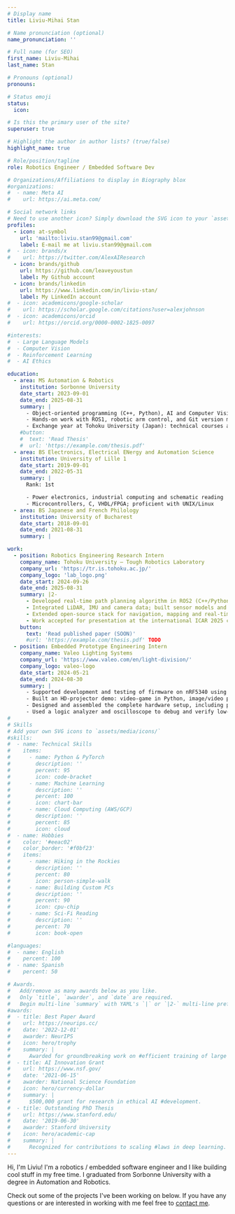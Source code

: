 ```yaml
---
# Display name
title: Liviu-Mihai Stan

# Name pronunciation (optional)
name_pronunciation: ''

# Full name (for SEO)
first_name: Liviu-Mihai
last_name: Stan

# Pronouns (optional)
pronouns: 

# Status emoji
status:
  icon:

# Is this the primary user of the site?
superuser: true

# Highlight the author in author lists? (true/false)
highlight_name: true

# Role/position/tagline
role: Robotics Engineer / Embedded Software Dev

# Organizations/Affiliations to display in Biography blox
#organizations:
#  - name: Meta AI
#    url: https://ai.meta.com/

# Social network links
# Need to use another icon? Simply download the SVG icon to your `assets/media/icons/` folder.
profiles:
  - icon: at-symbol
    url: 'mailto:liviu.stan99@gmail.com'
    label: E-mail me at liviu.stan99@gmail.com
#  - icon: brands/x
#    url: https://twitter.com/AlexAIResearch
  - icon: brands/github
    url: https://github.com/leaveyoustun
    label: My Github account
  - icon: brands/linkedin
    url: https://www.linkedin.com/in/liviu-stan/
    label: My LinkedIn account
#  - icon: academicons/google-scholar
#    url: https://scholar.google.com/citations?user=alexjohnson
#  - icon: academicons/orcid
#    url: https://orcid.org/0000-0002-1825-0097

#interests:
#  - Large Language Models
#  - Computer Vision
#  - Reinforcement Learning
#  - AI Ethics

education:
  - area: MS Automation & Robotics
    institution: Sorbonne University
    date_start: 2023-09-01
    date_end: 2025-08-31
    summary: |
      - Object-oriented programming (C++, Python), AI and Computer Vision
      - Hands-on work with ROS1, robotic arm control, and Git version management
      - Exchange year at Tohoku University (Japan): technical courses and robotics research
    #button:
    #  text: 'Read Thesis'
    #  url: 'https://example.com/thesis.pdf'
  - area: BS Electronics, Electrical ENergy and Automation Science
    institution: University of Lille 1
    date_start: 2019-09-01
    date_end: 2022-05-31
    summary: |
      Rank: 1st

      - Power electronics, industrial computing and schematic reading
      - Microcontrollers, C, VHDL/FPGA; proficient with UNIX/Linux
  - area: BS Japanese and French Philology
    institution: University of Bucharest
    date_start: 2018-09-01
    date_end: 2021-08-31
    summary: |

work:
  - position: Robotics Engineering Research Intern
    company_name: Tohoku University – Tough Robotics Laboratory
    company_url: 'https://tr.is.tohoku.ac.jp/'
    company_logo: 'lab_logo.png'
    date_start: 2024-09-26
    date_end: 2025-08-31
    summary: |2-
      - Developed real-time path planning algorithm in ROS2 (C++/Python) for environments with movable obstacles
      - Integrated LiDAR, IMU and camera data; built sensor models and tested on both hardware and in simulation
      - Extended open-source stack for navigation, mapping and real-time detection, using Git and Docker
      - Work accepted for presentation at the international ICAR 2025 conference; implementation to be released open-source
    button:
      text: 'Read published paper (SOON)'
      #url: 'https://example.com/thesis.pdf' TODO
  - position: Embedded Prototype Engineering Intern
    company_name: Valeo Lighting Systems
    company_url: 'https://www.valeo.com/en/light-division/'
    company_logo: valeo-logo
    date_start: 2024-05-21
    date_end: 2024-08-30
    summary: |
      - Supported development and testing of firmware on nRF5340 using Zephyr RTOS with SPI/UART/CAN interfaces
      - Built an HD-projector demo: video-game in Python, image/video projection in C++ and mobile app in Flutter
      - Designed and assembled the complete hardware setup, including power, PCB connections and inter-module wiring
      - Used a logic analyzer and oscilloscope to debug and verify low-level signals and timing on hardware interfaces
#
# Skills
# Add your own SVG icons to `assets/media/icons/`
#skills:
#  - name: Technical Skills
#    items:
#      - name: Python & PyTorch
#        description: ''
#        percent: 95
#        icon: code-bracket
#      - name: Machine Learning
#        description: ''
#        percent: 100
#        icon: chart-bar
#      - name: Cloud Computing (AWS/GCP)
#        description: ''
#        percent: 85
#        icon: cloud
#  - name: Hobbies
#    color: '#eeac02'
#    color_border: '#f0bf23'
#    items:
#      - name: Hiking in the Rockies
#        description: ''
#        percent: 80
#        icon: person-simple-walk
#      - name: Building Custom PCs
#        description: ''
#        percent: 90
#        icon: cpu-chip
#      - name: Sci-Fi Reading
#        description: ''
#        percent: 70
#        icon: book-open

#languages:
#  - name: English
#    percent: 100
#  - name: Spanish
#    percent: 50

# Awards.
#   Add/remove as many awards below as you like.
#   Only `title`, `awarder`, and `date` are required.
#   Begin multi-line `summary` with YAML's `|` or `|2-` multi-line prefix and indent 2 spaces below.
#awards:
#  - title: Best Paper Award
#    url: https://neurips.cc/
#    date: '2022-12-01'
#    awarder: NeurIPS
#    icon: hero/trophy
#    summary: |
#      Awarded for groundbreaking work on #efficient training of large models.
#  - title: AI Innovation Grant
#    url: https://www.nsf.gov/
#    date: '2021-06-15'
#    awarder: National Science Foundation
#    icon: hero/currency-dollar
#    summary: |
#      $500,000 grant for research in ethical AI #development.
#  - title: Outstanding PhD Thesis
#    url: https://www.stanford.edu/
#    date: '2019-06-30'
#    awarder: Stanford University
#    icon: hero/academic-cap
#    summary: |
#      Recognized for contributions to scaling #laws in deep learning.
---
```


Hi, I'm Liviu! I'm a robotics / embedded software engineer and I like building cool stuff in my free time. I graduated from Sorbonne University with a degree in Automation and Robotics.

Check out some of the projects I've been working on below. If you have any questions or are interested in working with me feel free to [contact me](mailto:liviu.stan99@gmail.com).
